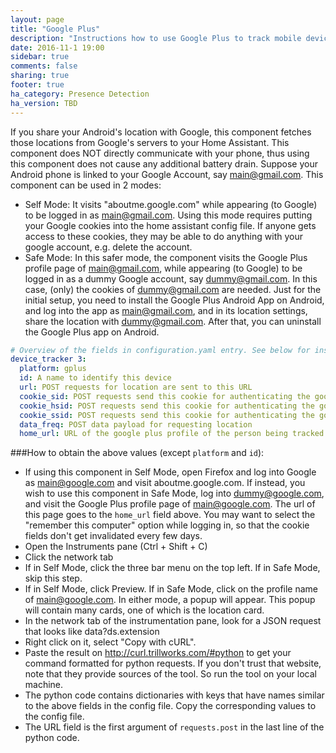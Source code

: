 ```yaml
---
layout: page
title: "Google Plus"
description: "Instructions how to use Google Plus to track mobile devices in Home Assistant."
date: 2016-11-1 19:00
sidebar: true
comments: false
sharing: true
footer: true
ha_category: Presence Detection
ha_version: TBD
---
```

If you share your Android's location with Google, this component fetches those locations from Google's servers to your Home Assistant. This component does NOT directly communicate with your phone, thus using this component does not cause any additional battery drain.
Suppose your Android phone is linked to your Google Account, say main@gmail.com.
This component can be used in 2 modes: 
- Self Mode: It visits "aboutme.google.com" while appearing (to Google) to be logged in as main@gmail.com. Using this mode requires putting your Google cookies into the home assistant config file. If anyone gets access to these cookies, they may be able to do anything with your google account, e.g. delete the account.
- Safe Mode: In this safer mode, the component visits the Google Plus profile page of main@gmail.com, while appearing (to Google) to be logged in as a dummy Google account, say dummy@gmail.com. In this case, (only) the cookies of dummy@gmail.com are needed. Just for the initial setup, you need to install the Google Plus Android App on Android, and log into the app as main@gmail.com, and in its location settings, share the location with dummy@gmail.com. After that, you can uninstall the Google Plus app on Android.


```yaml
# Overview of the fields in configuration.yaml entry. See below for instructions for obtaining the values of these fields.
device_tracker 3:
  platform: gplus
  id: A name to identify this device
  url: POST requests for location are sent to this URL
  cookie_sid: POST requests send this cookie for authenticating the google account
  cookie_hsid: POST requests send this cookie for authenticating the google account
  cookie_ssid: POST requests send this cookie for authenticating the google account
  data_freq: POST data payload for requesting location
  home_url: URL of the google plus profile of the person being tracked.
```

###How to obtain the above values (except `platform` and `id`):


- If using this component in Self Mode, open Firefox and log into Google as main@google.com 
and visit aboutme.google.com.
If instead, you wish to use this component in Safe Mode, log into dummy@google.com, 
and visit the Google Plus profile page of main@google.com. The url of this page goes to the `home_url` field above.
You may want to select the "remember this computer" option while logging in, so that the cookie fields don't get invalidated every few days.
- Open the Instruments pane (Ctrl + Shift + C)
- Click the network tab
- If in Self Mode, click the three bar menu on the top left. If in Safe Mode, skip this step.
- If in Self Mode, click Preview. If in Safe Mode, click on the profile name of main@google.com. 
In either mode, a popup will appear. This popup will contain many cards, 
one of which is the location card.
- In the network tab of the instrumentation pane, look for a JSON request that 
looks like data?ds.extension
- Right click on it, select "Copy with cURL".
- Paste the result on http://curl.trillworks.com/#python to get your command formatted 
for python requests. If you don't trust that website, note that they provide sources of the tool. So run the tool on your local machine.
- The python code contains dictionaries with keys that have names similar to the above 
fields in the config file. Copy the corresponding values to the config file.
- The URL field is the first argument of `requests.post` in the last line of the python code.

